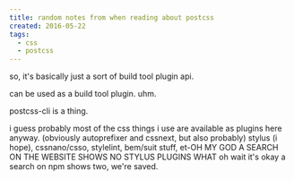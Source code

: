 ```yaml
---
title: random notes from when reading about postcss
created: 2016-05-22
tags:
  - css
  - postcss
---
```


so, it's basically just a sort of build tool plugin api.

can be used as a build tool plugin. uhm.

postcss-cli is a thing.

i guess probably most of the css things i use are available
as plugins here anyway. (obviously autoprefixer and cssnext,
but also probably) stylus (i hope), cssnano/csso, stylelint,
bem/suit stuff, et-OH MY GOD A SEARCH ON THE WEBSITE SHOWS NO
STYLUS PLUGINS WHAT oh wait it's okay a search on npm shows
two, we're saved.

